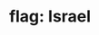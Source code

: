 ---
layout: flags
title: "flag: Israel"
emoji: flag_israel
permalink: 🇮🇱.html
image: assets/img/3moji/flag_israel.png
---